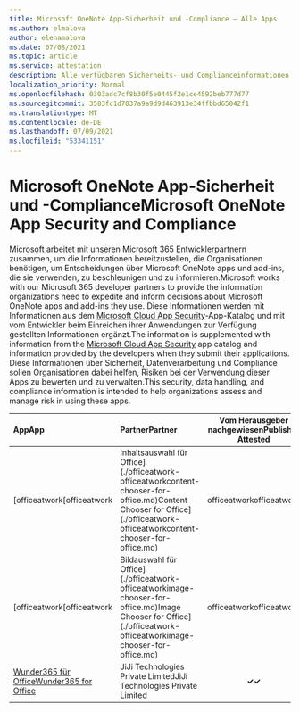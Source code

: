 ```yaml
---
title: Microsoft OneNote App-Sicherheit und -Compliance – Alle Apps
ms.author: elmalova
author: elenamalova
ms.date: 07/08/2021
ms.topic: article
ms.service: attestation
description: Alle verfügbaren Sicherheits- und Complianceinformationen für alle Microsoft OneNote-Apps.
localization_priority: Normal
ms.openlocfilehash: 0303adc7cf8b30f5e0445f2e1ce4592beb777d77
ms.sourcegitcommit: 3583fc1d7037a9a9d9d463913e34ffbbd65042f1
ms.translationtype: MT
ms.contentlocale: de-DE
ms.lasthandoff: 07/09/2021
ms.locfileid: "53341151"
---
```

# <a name="microsoft-onenote-app-security-and-compliance"></a><span data-ttu-id="a1b99-103">Microsoft OneNote App-Sicherheit und -Compliance</span><span class="sxs-lookup"><span data-stu-id="a1b99-103">Microsoft OneNote App Security and Compliance</span></span>

<span data-ttu-id="a1b99-104">Microsoft arbeitet mit unseren Microsoft 365 Entwicklerpartnern zusammen, um die Informationen bereitzustellen, die Organisationen benötigen, um Entscheidungen über Microsoft OneNote apps und add-ins, die sie verwenden, zu beschleunigen und zu informieren.</span><span class="sxs-lookup"><span data-stu-id="a1b99-104">Microsoft works with our Microsoft 365 developer partners to provide the information organizations need to expedite and inform decisions about Microsoft OneNote apps and add-ins they use.</span></span> <span data-ttu-id="a1b99-105">Diese Informationen werden mit Informationen aus dem [Microsoft Cloud App Security](https://www.microsoft.com/en-us/enterprise-mobility-security/cloud-app-security)-App-Katalog und mit vom Entwickler beim Einreichen ihrer Anwendungen zur Verfügung gestellten Informationen ergänzt.</span><span class="sxs-lookup"><span data-stu-id="a1b99-105">The information is supplemented with information from the [Microsoft Cloud App Security](https://www.microsoft.com/en-us/enterprise-mobility-security/cloud-app-security) app catalog and information provided by the developers when they submit their applications.</span></span> <span data-ttu-id="a1b99-106">Diese Informationen über Sicherheit, Datenverarbeitung und Compliance sollen Organisationen dabei helfen, Risiken bei der Verwendung dieser Apps zu bewerten und zu verwalten.</span><span class="sxs-lookup"><span data-stu-id="a1b99-106">This security, data handling, and compliance information is intended to help organizations assess and manage risk in using these apps.</span></span>

| <span data-ttu-id="a1b99-107">**App**</span><span class="sxs-lookup"><span data-stu-id="a1b99-107">**App**</span></span> | <span data-ttu-id="a1b99-108">**Partner**</span><span class="sxs-lookup"><span data-stu-id="a1b99-108">**Partner**</span></span> | <span data-ttu-id="a1b99-109">**Vom Herausgeber nachgewiesen**</span><span class="sxs-lookup"><span data-stu-id="a1b99-109">**Publisher Attested**</span></span> | <span data-ttu-id="a1b99-110">**Zertifiziert**</span><span class="sxs-lookup"><span data-stu-id="a1b99-110">**Certified**</span></span> |
|:--------|:------------|:----------------------:|:-------------:|
| <span data-ttu-id="a1b99-111">[officeatwork</span><span class="sxs-lookup"><span data-stu-id="a1b99-111">[officeatwork</span></span> | <span data-ttu-id="a1b99-112">Inhaltsauswahl für Office](./officeatwork-officeatworkcontent-chooser-for-office.md)</span><span class="sxs-lookup"><span data-stu-id="a1b99-112">Content Chooser for Office](./officeatwork-officeatworkcontent-chooser-for-office.md)</span></span> | <span data-ttu-id="a1b99-113">officeatwork</span><span class="sxs-lookup"><span data-stu-id="a1b99-113">officeatwork</span></span> | <span data-ttu-id="a1b99-114">**✓**</span><span class="sxs-lookup"><span data-stu-id="a1b99-114">**✓**</span></span> | <img alt="Certified application badge" src="../media/certified-badge.png" height="25" width="25" /> |
| <span data-ttu-id="a1b99-115">[officeatwork</span><span class="sxs-lookup"><span data-stu-id="a1b99-115">[officeatwork</span></span> | <span data-ttu-id="a1b99-116">Bildauswahl für Office](./officeatwork-officeatworkimage-chooser-for-office.md)</span><span class="sxs-lookup"><span data-stu-id="a1b99-116">Image Chooser for Office](./officeatwork-officeatworkimage-chooser-for-office.md)</span></span> | <span data-ttu-id="a1b99-117">officeatwork</span><span class="sxs-lookup"><span data-stu-id="a1b99-117">officeatwork</span></span> | <span data-ttu-id="a1b99-118">**✓**</span><span class="sxs-lookup"><span data-stu-id="a1b99-118">**✓**</span></span> |  |
| [<span data-ttu-id="a1b99-119">Wunder365 für Office</span><span class="sxs-lookup"><span data-stu-id="a1b99-119">Wunder365 for Office</span></span>](./jiji-technologies-private-limited-wunder365-for-office.md) | <span data-ttu-id="a1b99-120">JiJi Technologies Private Limited</span><span class="sxs-lookup"><span data-stu-id="a1b99-120">JiJi Technologies Private Limited</span></span> | <span data-ttu-id="a1b99-121">**✓**</span><span class="sxs-lookup"><span data-stu-id="a1b99-121">**✓**</span></span> |  |
